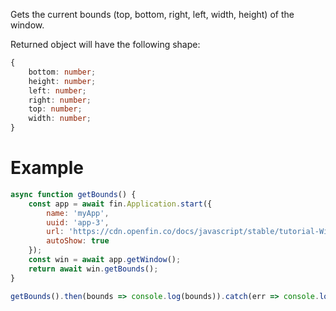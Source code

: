 Gets the current bounds (top, bottom, right, left, width, height) of the window.

Returned object will have the following shape:
```ts
{
    bottom: number;
    height: number;
    left: number;
    right: number;
    top: number;
    width: number;
}
```

# Example
```js
async function getBounds() {
    const app = await fin.Application.start({
        name: 'myApp',
        uuid: 'app-3',
        url: 'https://cdn.openfin.co/docs/javascript/stable/tutorial-Window.getBounds.html',
        autoShow: true
    });
    const win = await app.getWindow();
    return await win.getBounds();
}

getBounds().then(bounds => console.log(bounds)).catch(err => console.log(err));
```
